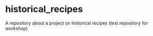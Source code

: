# historical_recipes
A repository about a project on historical recipes (test repository for workshop)
